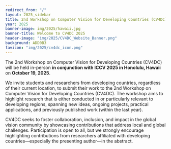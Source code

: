 ```yaml
---
redirect_from: "/"
layout: 2025_sidebar
title: 2nd Workshop on Computer Vision for Developing Countries (CV4DC) 2025
year: 2025
banner-image: img/2025/hawaii.jpg
banner-title: Welcome to CV4DC 2025
header-image: "img/2025/CV4DC_Website_Banner.png"
background: ADD0B3
favicon: "img/2025/cv4dc_icon.png"
---
```


The 2nd Workshop on Computer Vision for Developing Countries (CV4DC) will be held in-person **in conjunction with ICCV 2025 in Honolulu, Hawaii** on **October 19, 2025**.

We invite students and researchers from developing countries, regardless of their current location, to submit their work to the 2nd Workshop on Computer Vision for Developing Countries (CV4DC). The workshop aims to highlight research that is either conducted in or particularly relevant to developing regions, spanning new ideas, ongoing projects, practical applications, and previously published work (within the last year).

CV4DC seeks to foster collaboration, inclusion, and impact in the global vision community by showcasing contributions that address local and global challenges. Participation is open to all, but we strongly encourage highlighting contributions from researchers affiliated with developing countries—especially the presenting author—in the abstract.


